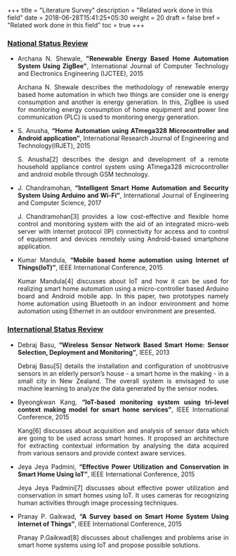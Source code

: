 +++
title = "Literature Survey"
description = "Related work done in this field"
date = 2018-06-28T15:41:25+05:30
weight = 20
draft = false
bref = "Related work done in this field"
toc = true
+++

<style>
    li {
        text-align: justify;
    }
</style>

<h3 class="section-head" id="national-status-review"><a href="#national-status-review">National Status Review</a></h3>

- Archana N. Shewale, <b>"Renewable Energy Based Home Automation System Using ZigBee"</b>, International Journal of Computer Technology and Electronics Engineering (IJCTEE), 2015 

    Archana N. Shewale describes the methodology of renewable energy based home automation in which two things are consider one is energy consumption and another is energy generation. In this, ZigBee is used for monitoring energy consumption of home equipment and power line communication (PLC) is used to monitoring energy generation.

- S. Anusha, <b>“Home Automation using ATmega328 Microcontroller and Android application”</b>, International Research Journal of Engineering and Technology(IRJET), 2015

    S. Anusha[2] describes the design and development of a remote household appliance control system using ATmega328 microcontroller and android mobile through GSM technology.

- J. Chandramohan, <b>“Intelligent Smart Home Automation and Security System Using Arduino and Wi-Fi”</b>, International Journal of Engineering and Computer Science, 2017

    J. Chandramohan[3] provides a low cost-effective and flexible home control and monitoring system with the aid of an integrated micro-web server with internet protocol (IP) connectivity for access and to control of equipment and devices remotely using Android-based smartphone application.

- Kumar Mandula, <b>“Mobile based home automation using Internet of Things(IoT)”</b>, IEEE International Conference, 2015

    Kumar Mandula[4] discusses about IoT and how it can be used for realizing smart home automation using a micro-controller based Arduino board and Android mobile app. In this paper, two prototypes namely home automation using Bluetooth in an indoor environment and home automation using Ethernet in an outdoor environment are presented.

<h3 class="section-head" id="international-status-review"><a href="#international-status-review">International Status Review</a></h3>

- Debraj Basu, <b>“Wireless Sensor Network Based Smart Home: Sensor Selection, Deployment and Monitoring”</b>, IEEE, 2013

    Debraj Basu[5] details the installation and configuration of unobtrusive sensors in an elderly person’s house - a smart home in the making - in a small city in New Zealand. The overall system is envisaged to use machine learning to analyze the data generated by the sensor nodes.

- Byeongkwan Kang, <b>“IoT-based monitoring system using tri-level context making model for smart home services”</b>, IEEE International Conference, 2015

    Kang[6] discusses about acquisition and analysis of sensor data which are going to be used across smart homes. It proposed an architecture for extracting contextual information by analysing the data acquired from various sensors and provide context aware services.

- Jeya Jeya Padmini, <b>“Effective Power Utilization and Conservation in Smart Home Using IoT”</b>, IEEE International Conference, 2015

    Jeya Jeya Padmini[7] discusses about effective power utilization and conservation in smart homes using IoT. It uses cameras for recognizing human activities through image processing techniques.

- Pranay P. Gaikwad, <b>“A Survey based on Smart Home System Using Internet of Things”</b>, IEEE International Conference, 2015 

    Pranay P.Gaikwad[8] discusses about challenges and problems arise in smart home systems using IoT and propose possible solutions.
